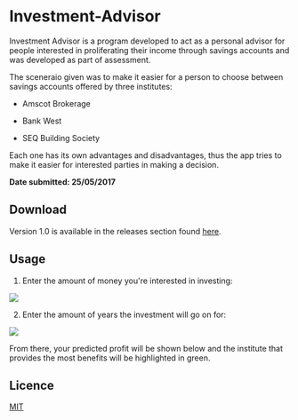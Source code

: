 # Investment-Advisor

Investment Advisor is a program developed to act as a personal advisor for people interested in proliferating their income through savings accounts and was developed as part of assessment. 

The sceneraio given was to make it easier for a person to choose between savings accounts offered by three institutes:

* Amscot Brokerage

* Bank West

* SEQ Building Society

Each one has its own advantages and disadvantages, thus the app tries to make it easier for interested parties in making a decision.


**Date submitted: 25/05/2017**

## Download

Version 1.0 is available in the releases section found [here](https://github.com/ahmedelnaggar1/Investment-Advisor/releases).

## Usage

1. Enter the amount of money you're interested in investing:

![](https://i.imgur.com/2tEFV6H.png)

2. Enter the amount of years the investment will go on for:

![](https://i.imgur.com/SCfAnNR.png)

From there, your predicted profit will be shown below and the institute that provides the most benefits will be highlighted in green.

## Licence

[MIT](https://choosealicense.com/licenses/mit/)
